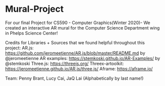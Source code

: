 # Mural-Project
For our final Project for CS590 - Computer Graphics(Winter 2020)- We created an interactive AR mural for the Computer Science Department wing in Phelps Science Center!

Credits for Libraries + Sources that we found helpful throughout this project:
AR.js: https://github.com/jeromeetienne/AR.js/blob/master/README.md by @jeromeetienne
AR examples: https://stemkoski.github.io/AR-Examples/ by @stemkoski
Three.js: https://threejs.org/
Threex-artoolkit: https://jeromeetienne.github.io/AR.js/three.js/
Aframe: https://aframe.io/

Team: Penny Brant, Lucy Cai, JaQ Lai (Alphabetically by last name!)

